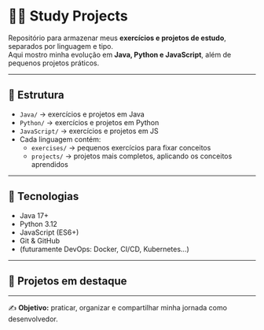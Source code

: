 # 🧑‍💻 Study Projects

Repositório para armazenar meus **exercícios e projetos de estudo**, separados por linguagem e tipo.  
Aqui mostro minha evolução em **Java, Python e JavaScript**, além de pequenos projetos práticos.

---

## 📂 Estrutura
- `Java/` → exercícios e projetos em Java
- `Python/` → exercícios e projetos em Python
- `JavaScript/` → exercícios e projetos em JS
- Cada linguagem contém:
  - `exercises/` → pequenos exercícios para fixar conceitos
  - `projects/` → projetos mais completos, aplicando os conceitos aprendidos

---

## 🚀 Tecnologias
- Java 17+
- Python 3.12
- JavaScript (ES6+)
- Git & GitHub
- (futuramente DevOps: Docker, CI/CD, Kubernetes...)

---

## 🌟 Projetos em destaque


---

✍️ **Objetivo:** praticar, organizar e compartilhar minha jornada como desenvolvedor.
